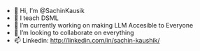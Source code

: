 - 👋 Hi, I’m @SachinKausik
- 👀 I teach DSML
- 🌱 I’m currently working on making LLM Accesible to Everyone
- 💞️ I’m looking to collaborate on everything
- 📫 Linkedin: http://linkedin.com/in/sachin-kaushik/

<!---
SachinScaler/SachinScaler is a ✨ special ✨ repository because its `README.md` (this file) appears on your GitHub profile.
You can click the Preview link to take a look at your changes.
--->
